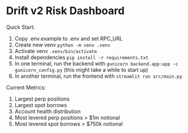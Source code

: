 # Drift v2 Risk Dashboard


Quick Start:
1. Copy .env.example to .env and set RPC_URL
2. Create new venv `python -m venv .venv`
3. Activate venv `.venv/bin/activate`
4. Install dependencies `pip install -r requirements.txt`
5. In one terminal, run the backend with `gunicorn backend.app:app -c gunicorn_config.py` (this might take a while to start up)
6. In another terminal, run the frontend with `streamlit run src/main.py`

Current Metrics:
1. Largest perp positions
2. Largest spot borrows
3. Account health distribution
4. Most levered perp positions > $1m notional
5. Most levered spot borrows > $750k notional
